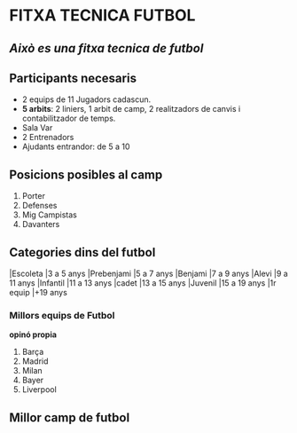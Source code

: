 # FITXA TECNICA FUTBOL

## *Això es una fitxa tecnica de futbol*

## Participants necesaris

- 2 equips de 11 Jugadors cadascun.
- **5 arbits**: 2 liniers, 1 arbit de camp, 2 realitzadors de canvis i contabilitzador de temps.
- Sala Var
- 2 Entrenadors
- Ajudants entrandor: de 5 a 10

## Posicions posibles al camp

1. Porter 
2. Defenses
3. Mig Campistas 
4. Davanters

## Categories dins del futbol
|Escoleta           |3 a 5 anys
|Prebenjami         |5 a 7 anys
|Benjami            |7 a 9 anys
|Alevi              |9 a 11 anys 
|Infantil           |11 a 13 anys
|cadet              |13 a 15 anys 
|Juvenil            |15 a 19 anys
|1r equip           |+19 anys

### Millors equips de Futbol
**opinó propia**

1. Barça
2. Madrid
3. Milan 
4. Bayer 
5. Liverpool

## Millor camp de futbol
